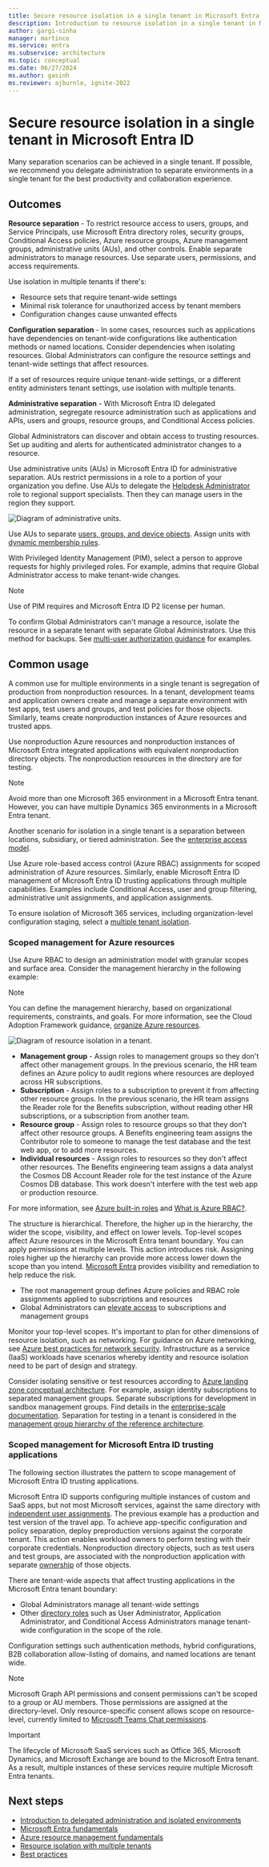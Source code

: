 ```yaml
---
title: Secure resource isolation in a single tenant in Microsoft Entra ID
description: Introduction to resource isolation in a single tenant in Microsoft Entra ID.
author: gargi-sinha
manager: martinco
ms.service: entra
ms.subservice: architecture
ms.topic: conceptual
ms.date: 06/27/2024
ms.author: gasinh
ms.reviewer: ajburnle, ignite-2022
---
```


# Secure resource isolation in a single tenant in Microsoft Entra ID

Many separation scenarios can be achieved in a single tenant. If possible, we recommend you delegate administration to separate environments in a single tenant for the best productivity and collaboration experience.

## Outcomes

**Resource separation** - To restrict resource access to users, groups, and Service Principals, use Microsoft Entra directory roles, security groups, Conditional Access policies, Azure resource groups, Azure management groups, administrative units (AUs), and other controls. Enable separate administrators to manage resources. Use separate users, permissions, and access requirements.

Use isolation in multiple tenants if there's: 

* Resource sets that require tenant-wide settings
* Minimal risk tolerance for unauthorized access by tenant members
* Configuration changes cause unwanted effects

**Configuration separation** - In some cases, resources such as applications have dependencies on tenant-wide configurations like authentication methods or named locations. Consider dependencies when isolating resources. Global Administrators can configure the resource settings and tenant-wide settings that affect resources.

If a set of resources require unique tenant-wide settings, or a different entity administers tenant settings, use isolation with multiple tenants.

**Administrative separation** - With Microsoft Entra ID delegated administration, segregate resource administration such as applications and APIs, users and groups, resource groups, and Conditional Access policies.

Global Administrators can discover and obtain access to trusting resources. Set up auditing and alerts for authenticated administrator changes to a resource.

Use administrative units (AUs) in Microsoft Entra ID for administrative separation. AUs restrict permissions in a role to a portion of your organization you define. Use AUs to delegate the [Helpdesk Administrator](~/identity/role-based-access-control/permissions-reference.md) role to regional support specialists. Then they can manage users in the region they support.

   ![Diagram of administrative units.](media/secure-single-tenant/administrative-units.png)

Use AUs to separate [users, groups, and device objects](~/identity/role-based-access-control/administrative-units.md). Assign units with [dynamic membership rules](~/identity/role-based-access-control/admin-units-members-dynamic.md).

With Privileged Identity Management (PIM), select a person to approve requests for highly privileged roles. For example, admins that require Global Administrator access to make tenant-wide changes.

   >[!NOTE]
   >Use of PIM requires and Microsoft Entra ID P2 license per human.

To confirm  Global Administrators can't manage a resource, isolate the resource in a separate tenant with separate Global Administrators. Use this method for backups. See [multi-user authorization guidance](/azure/backup/multi-user-authorization) for examples.

## Common usage

A common use for multiple environments in a single tenant is segregation of production from nonproduction resources. In a tenant, development teams and application owners create and manage a separate environment with test apps, test users and groups, and test policies for those objects. Similarly, teams create nonproduction instances of Azure resources and trusted apps.

Use nonproduction Azure resources and nonproduction instances of Microsoft Entra integrated applications with equivalent nonproduction directory objects. The nonproduction resources in the directory are for testing.

   >[!NOTE]
  >Avoid more than one Microsoft 365 environment in a Microsoft Entra tenant. However, you can have multiple Dynamics 365 environments in a Microsoft Entra tenant.

Another scenario for isolation in a single tenant is a separation between locations, subsidiary, or tiered administration. See the [enterprise access model](/security/privileged-access-workstations/privileged-access-access-model).

Use Azure role-based access control (Azure RBAC) assignments for scoped administration of Azure resources. Similarly, enable Microsoft Entra ID management of Microsoft Entra ID trusting applications through multiple capabilities. Examples include Conditional Access, user and group filtering, administrative unit assignments, and application assignments.

To ensure isolation of Microsoft 365 services, including organization-level configuration staging, select a [multiple tenant isolation](/azure/backup/multi-user-authorization).

### Scoped management for Azure resources

Use Azure RBAC to design an administration model with granular scopes and surface area. Consider the management hierarchy in the following example:

   >[!NOTE]
   >You can define the management hierarchy, based on organizational requirements, constraints, and goals. For more information, see the Cloud Adoption Framework guidance, [organize Azure resources](/azure/cloud-adoption-framework/ready/azure-setup-guide/organize-resources).

   ![Diagram of resource isolation in a tenant.](media/secure-single-tenant/resource-hierarchy.png)

* **Management group** - Assign roles to management groups so they don't affect other management groups. In the previous scenario, the HR team defines an Azure policy to audit regions where resources are deployed across HR subscriptions.
* **Subscription** - Assign roles to a subscription to prevent it from affecting other resource groups. In the previous scenario, the HR team assigns the Reader role for the Benefits subscription, without reading other HR subscriptions, or a subscription from another team.
* **Resource group** - Assign roles to resource groups so that they don't affect other resource groups. A Benefits engineering team assigns the Contributor role to someone to manage the test database and the test web app, or to add more resources.
* **Individual resources** - Assign roles to resources so they don't affect other resources. The Benefits engineering team assigns a data analyst the Cosmos DB Account Reader role for the test instance of the Azure Cosmos DB database. This work doesn't interfere with the test web app or production resource.

For more information, see [Azure built-in roles](/azure/role-based-access-control/built-in-roles) and [What is Azure RBAC?](/azure/role-based-access-control/overview).

The structure is hierarchical. Therefore, the higher up in the hierarchy, the wider the scope, visibility, and effect on lower levels. Top-level scopes affect Azure resources in the Microsoft Entra tenant boundary. You can apply permissions at multiple levels. This action introduces risk. Assigning roles higher up the hierarchy can provide more access lower down the scope than you intend. [Microsoft Entra](https://www.microsoft.com/security/business/identity-access/microsoft-entra-permissions-management) provides visibility and remediation to help reduce the risk. 

* The root management group defines Azure policies and RBAC role assignments applied to subscriptions and resources
* Global Administrators can [elevate access](https://aka.ms/AzureADSecuredAzure/12a) to subscriptions and management groups

Monitor your top-level scopes. It's important to plan for other dimensions of resource isolation, such as networking. For guidance on Azure networking, see [Azure best practices for network security](/azure/security/fundamentals/network-best-practices). Infrastructure as a service (IaaS) workloads have scenarios whereby identity and resource isolation need to be part of design and strategy.

Consider isolating sensitive or test resources according to [Azure landing zone conceptual architecture](/azure/cloud-adoption-framework/ready/landing-zone/). For example, assign identity subscriptions to separated management groups. Separate subscriptions for development in sandbox management groups. Find details in the [enterprise-scale documentation](/azure/cloud-adoption-framework/ready/enterprise-scale/faq). Separation for testing in a tenant is considered in the [management group hierarchy of the reference architecture](/azure/cloud-adoption-framework/ready/enterprise-scale/testing-approach).

<a name='scoped-management-for-azure-ad-trusting-applications'></a>

### Scoped management for Microsoft Entra ID trusting applications

The following section illustrates the pattern to scope management of Microsoft Entra ID trusting applications. 

Microsoft Entra ID supports configuring multiple instances of custom and SaaS apps, but not most Microsoft services, against the same directory with [independent user assignments](~/identity/enterprise-apps/assign-user-or-group-access-portal.md). The previous example has a production and test version of the travel app. To achieve app-specific configuration and policy separation, deploy preproduction versions against the corporate tenant. This action enables workload owners to perform testing with their corporate credentials. Nonproduction directory objects, such as test users and test groups, are associated with the nonproduction application with separate [ownership](https://aka.ms/AzureADSecuredAzure/14a) of those objects.

There are tenant-wide aspects that affect trusting applications in the Microsoft Entra tenant boundary:

* Global Administrators manage all tenant-wide settings
* Other [directory roles](https://aka.ms/AzureADSecuredAzure/14b) such as User Administrator, Application Administrator, and Conditional Access Administrators manage tenant-wide configuration in the scope of the role.

Configuration settings such authentication methods, hybrid configurations, B2B collaboration allow-listing of domains, and named locations are tenant wide.

   >[!NOTE]
   >Microsoft Graph API permissions and consent permissions can't be scoped to a group or AU members. Those permissions are assigned at the directory-level. Only resource-specific consent allows scope on resource-level, currently limited to [Microsoft Teams Chat permissions](/microsoftteams/platform/graph-api/rsc/resource-specific-consent).

   >[!IMPORTANT]
   >The lifecycle of Microsoft SaaS services such as Office 365, Microsoft Dynamics, and Microsoft Exchange are bound to the Microsoft Entra tenant. As a result, multiple instances of these services require multiple Microsoft Entra tenants. 

## Next steps

* [Introduction to delegated administration and isolated environments](secure-introduction.md)
* [Microsoft Entra fundamentals](./secure-fundamentals.md)
* [Azure resource management fundamentals](secure-resource-management.md)
* [Resource isolation with multiple tenants](secure-multiple-tenants.md)
* [Best practices](secure-best-practices.md)
